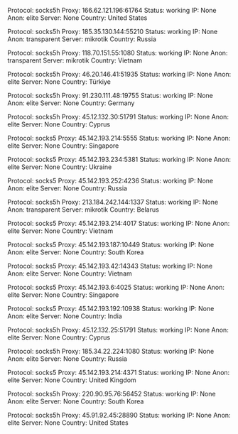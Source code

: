 Protocol: socks5h
Proxy: 166.62.121.196:61764
Status: working
IP: None
Anon: elite
Server: None
Country: United States

Protocol: socks5h
Proxy: 185.35.130.144:55210
Status: working
IP: None
Anon: transparent
Server: mikrotik
Country: Russia

Protocol: socks5h
Proxy: 118.70.151.55:1080
Status: working
IP: None
Anon: transparent
Server: mikrotik
Country: Vietnam

Protocol: socks5h
Proxy: 46.20.146.41:51935
Status: working
IP: None
Anon: elite
Server: None
Country: Türkiye

Protocol: socks5h
Proxy: 91.230.111.48:19755
Status: working
IP: None
Anon: elite
Server: None
Country: Germany

Protocol: socks5h
Proxy: 45.12.132.30:51791
Status: working
IP: None
Anon: elite
Server: None
Country: Cyprus

Protocol: socks5
Proxy: 45.142.193.214:5555
Status: working
IP: None
Anon: elite
Server: None
Country: Singapore

Protocol: socks5
Proxy: 45.142.193.234:5381
Status: working
IP: None
Anon: elite
Server: None
Country: Ukraine

Protocol: socks5
Proxy: 45.142.193.252:4236
Status: working
IP: None
Anon: elite
Server: None
Country: Russia

Protocol: socks5h
Proxy: 213.184.242.144:1337
Status: working
IP: None
Anon: transparent
Server: mikrotik
Country: Belarus

Protocol: socks5
Proxy: 45.142.193.214:4017
Status: working
IP: None
Anon: elite
Server: None
Country: Vietnam

Protocol: socks5
Proxy: 45.142.193.187:10449
Status: working
IP: None
Anon: elite
Server: None
Country: South Korea

Protocol: socks5
Proxy: 45.142.193.42:14343
Status: working
IP: None
Anon: elite
Server: None
Country: Vietnam

Protocol: socks5
Proxy: 45.142.193.6:4025
Status: working
IP: None
Anon: elite
Server: None
Country: Singapore

Protocol: socks5
Proxy: 45.142.193.192:10938
Status: working
IP: None
Anon: elite
Server: None
Country: India

Protocol: socks5h
Proxy: 45.12.132.25:51791
Status: working
IP: None
Anon: elite
Server: None
Country: Cyprus

Protocol: socks5h
Proxy: 185.34.22.224:1080
Status: working
IP: None
Anon: elite
Server: None
Country: Russia

Protocol: socks5
Proxy: 45.142.193.214:4371
Status: working
IP: None
Anon: elite
Server: None
Country: United Kingdom

Protocol: socks5h
Proxy: 220.90.95.76:56452
Status: working
IP: None
Anon: elite
Server: None
Country: South Korea

Protocol: socks5h
Proxy: 45.91.92.45:28890
Status: working
IP: None
Anon: elite
Server: None
Country: United States


